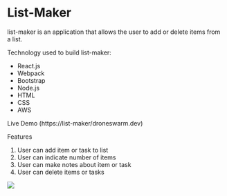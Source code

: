 # List-Maker

list-maker is an application that allows the user to add or delete items from a list.

Technology used to build list-maker:
- React.js
- Webpack
- Bootstrap
- Node.js
- HTML
- CSS
- AWS

Live Demo (https://list-maker/droneswarm.dev)

Features
1. User can add item or task to list
2. User can indicate number of items
3. User can make notes about item or task
4. User can delete items or tasks

![](https://gph.is/g/4L5dlNv)
